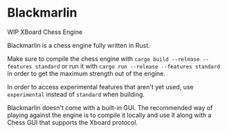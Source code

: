 # Blackmarlin

WIP XBoard Chess Engine

Blackmarlin is a chess engine fully written in Rust.

Make sure to compile the chess engine with `cargo build --release --features standard` or run it with `cargo run --release --features standard` in order to get the maximum strength out of the engine.

In order to access experimental features that aren't yet used, use `experimental` instead of `standard` when building.

Blackmarlin doesn't come with a built-in GUI. The recommended way of playing against the engine is to compile it locally and use it along with a Chess GUI that supports the Xboard protocol. 